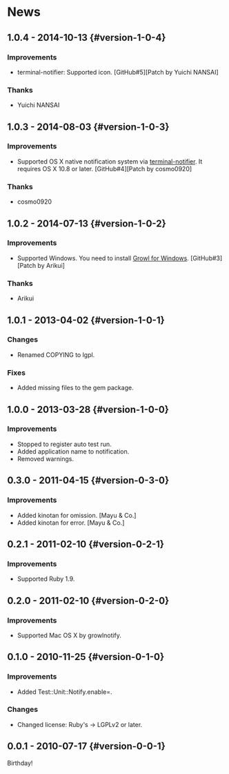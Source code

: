 # News

## 1.0.4 - 2014-10-13 {#version-1-0-4}

### Improvements

* terminal-notifier: Supported icon.
  [GitHub#5][Patch by Yuichi NANSAI]

### Thanks

* Yuichi NANSAI

## 1.0.3 - 2014-08-03 {#version-1-0-3}

### Improvements

* Supported OS X native notification system via
  [terminal-notifier](https://github.com/alloy/terminal-notifier).
  It requires OS X 10.8 or later.
  [GitHub#4][Patch by cosmo0920]

### Thanks

* cosmo0920

## 1.0.2 - 2014-07-13 {#version-1-0-2}

### Improvements

* Supported Windows. You need to install
  [Growl for Windows](http://www.growlforwindows.com/).
  [GitHub#3] [Patch by Arikui]

### Thanks

* Arikui

## 1.0.1 - 2013-04-02 {#version-1-0-1}

### Changes

* Renamed COPYING to lgpl.

### Fixes

* Added missing files to the gem package.

## 1.0.0 - 2013-03-28 {#version-1-0-0}

### Improvements

* Stopped to register auto test run.
* Added application name to notification.
* Removed warnings.

## 0.3.0 - 2011-04-15 {#version-0-3-0}

### Improvements

* Added kinotan for omission. [Mayu & Co.]
* Added kinotan for error. [Mayu & Co.]

## 0.2.1 - 2011-02-10 {#version-0-2-1}

### Improvements

* Supported Ruby 1.9.

## 0.2.0 - 2011-02-10 {#version-0-2-0}

### Improvements

* Supported Mac OS X by growlnotify.

## 0.1.0 - 2010-11-25 {#version-0-1-0}

### Improvements

* Added Test::Unit::Notify.enable=.

### Changes

* Changed license: Ruby's -> LGPLv2 or later.

## 0.0.1 - 2010-07-17 {#version-0-0-1}

Birthday!

